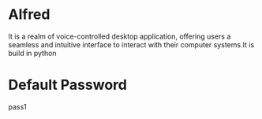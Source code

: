 # Alfred
It is a realm of voice-controlled desktop application, offering users a seamless and  intuitive interface to interact with their
computer systems.It is build in python

# Default Password
pass1
